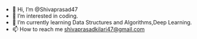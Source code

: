 - 👋 Hi, I’m @Shivaprasad47
- 👀 I’m interested in coding.
- 🌱 I’m currently learning Data Structures and Algorithms,Deep Learning.
- 📫 How to reach me shivaprasadkilari47@gmail.com

<!---
Shivaprasad47/Shivaprasad47 is a ✨ special ✨ repository because its `README.md` (this file) appears on your GitHub profile.
You can click the Preview link to take a look at your changes.
--->
